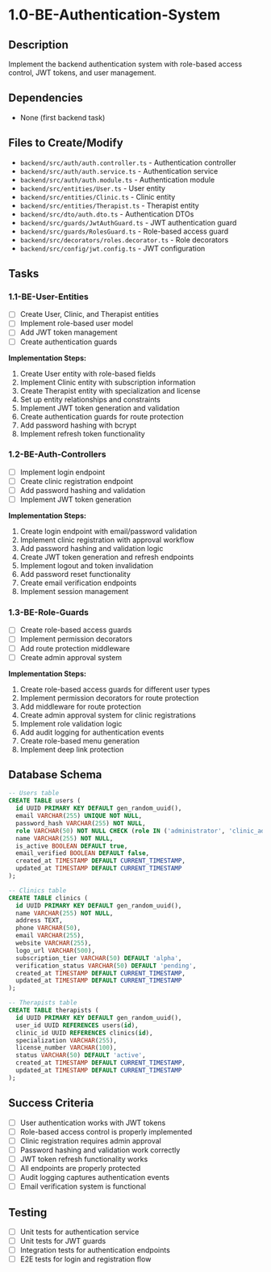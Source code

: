 # 1.0-BE-Authentication-System

## Description
Implement the backend authentication system with role-based access control, JWT tokens, and user management.

## Dependencies
- None (first backend task)

## Files to Create/Modify
- `backend/src/auth/auth.controller.ts` - Authentication controller
- `backend/src/auth/auth.service.ts` - Authentication service
- `backend/src/auth/auth.module.ts` - Authentication module
- `backend/src/entities/User.ts` - User entity
- `backend/src/entities/Clinic.ts` - Clinic entity
- `backend/src/entities/Therapist.ts` - Therapist entity
- `backend/src/dto/auth.dto.ts` - Authentication DTOs
- `backend/src/guards/JwtAuthGuard.ts` - JWT authentication guard
- `backend/src/guards/RolesGuard.ts` - Role-based access guard
- `backend/src/decorators/roles.decorator.ts` - Role decorators
- `backend/src/config/jwt.config.ts` - JWT configuration

## Tasks

### 1.1-BE-User-Entities
- [ ] Create User, Clinic, and Therapist entities
- [ ] Implement role-based user model
- [ ] Add JWT token management
- [ ] Create authentication guards

**Implementation Steps:**
1. Create User entity with role-based fields
2. Implement Clinic entity with subscription information
3. Create Therapist entity with specialization and license
4. Set up entity relationships and constraints
5. Implement JWT token generation and validation
6. Create authentication guards for route protection
7. Add password hashing with bcrypt
8. Implement refresh token functionality

### 1.2-BE-Auth-Controllers
- [ ] Implement login endpoint
- [ ] Create clinic registration endpoint
- [ ] Add password hashing and validation
- [ ] Implement JWT token generation

**Implementation Steps:**
1. Create login endpoint with email/password validation
2. Implement clinic registration with approval workflow
3. Add password hashing and validation logic
4. Create JWT token generation and refresh endpoints
5. Implement logout and token invalidation
6. Add password reset functionality
7. Create email verification endpoints
8. Implement session management

### 1.3-BE-Role-Guards
- [ ] Create role-based access guards
- [ ] Implement permission decorators
- [ ] Add route protection middleware
- [ ] Create admin approval system

**Implementation Steps:**
1. Create role-based access guards for different user types
2. Implement permission decorators for route protection
3. Add middleware for route protection
4. Create admin approval system for clinic registrations
5. Implement role validation logic
6. Add audit logging for authentication events
7. Create role-based menu generation
8. Implement deep link protection

## Database Schema
```sql
-- Users table
CREATE TABLE users (
  id UUID PRIMARY KEY DEFAULT gen_random_uuid(),
  email VARCHAR(255) UNIQUE NOT NULL,
  password_hash VARCHAR(255) NOT NULL,
  role VARCHAR(50) NOT NULL CHECK (role IN ('administrator', 'clinic_admin', 'therapist')),
  name VARCHAR(255) NOT NULL,
  is_active BOOLEAN DEFAULT true,
  email_verified BOOLEAN DEFAULT false,
  created_at TIMESTAMP DEFAULT CURRENT_TIMESTAMP,
  updated_at TIMESTAMP DEFAULT CURRENT_TIMESTAMP
);

-- Clinics table
CREATE TABLE clinics (
  id UUID PRIMARY KEY DEFAULT gen_random_uuid(),
  name VARCHAR(255) NOT NULL,
  address TEXT,
  phone VARCHAR(50),
  email VARCHAR(255),
  website VARCHAR(255),
  logo_url VARCHAR(500),
  subscription_tier VARCHAR(50) DEFAULT 'alpha',
  verification_status VARCHAR(50) DEFAULT 'pending',
  created_at TIMESTAMP DEFAULT CURRENT_TIMESTAMP,
  updated_at TIMESTAMP DEFAULT CURRENT_TIMESTAMP
);

-- Therapists table
CREATE TABLE therapists (
  id UUID PRIMARY KEY DEFAULT gen_random_uuid(),
  user_id UUID REFERENCES users(id),
  clinic_id UUID REFERENCES clinics(id),
  specialization VARCHAR(255),
  license_number VARCHAR(100),
  status VARCHAR(50) DEFAULT 'active',
  created_at TIMESTAMP DEFAULT CURRENT_TIMESTAMP,
  updated_at TIMESTAMP DEFAULT CURRENT_TIMESTAMP
);
```

## Success Criteria
- [ ] User authentication works with JWT tokens
- [ ] Role-based access control is properly implemented
- [ ] Clinic registration requires admin approval
- [ ] Password hashing and validation work correctly
- [ ] JWT token refresh functionality works
- [ ] All endpoints are properly protected
- [ ] Audit logging captures authentication events
- [ ] Email verification system is functional

## Testing
- [ ] Unit tests for authentication service
- [ ] Unit tests for JWT guards
- [ ] Integration tests for authentication endpoints
- [ ] E2E tests for login and registration flow 